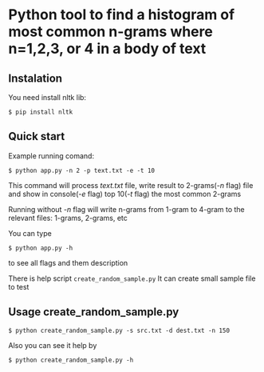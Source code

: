 Python tool to find a histogram of most common n-grams where n=1,2,3, or 4 in a body of text
==========

Instalation
-----------

You need install nltk lib:

```shell
$ pip install nltk
```

Quick start
-----------
Example running comand:
```shell
$ python app.py -n 2 -p text.txt -e -t 10
```
This command will process _text.txt_ file, write result to 2-grams(_-n_ flag) file and show in console(_-e_ flag) top 10(_-t_ flag) the most common 2-grams

Running without _-n_ flag will write n-grams from 1-gram to 4-gram to the relevant files: 1-grams, 2-grams, etc


You can type
```shell
$ python app.py -h
```
to see all flags and them description


There is help script `create_random_sample.py`
It can create small sample file to test

Usage create_random_sample.py
-----------
```shell
$ python create_random_sample.py -s src.txt -d dest.txt -n 150
```

Also you can see it help by
```shell
$ python create_random_sample.py -h
```